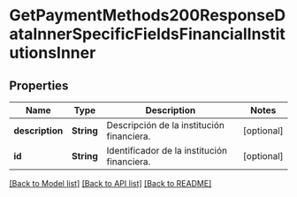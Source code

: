 # GetPaymentMethods200ResponseDataInnerSpecificFieldsFinancialInstitutionsInner

## Properties
Name | Type | Description | Notes
------------ | ------------- | ------------- | -------------
**description** | **String** | Descripción de la institución financiera. | [optional] 
**id** | **String** | Identificador de la institución financiera. | [optional] 

[[Back to Model list]](../README.md#documentation-for-models) [[Back to API list]](../README.md#documentation-for-api-endpoints) [[Back to README]](../README.md)


